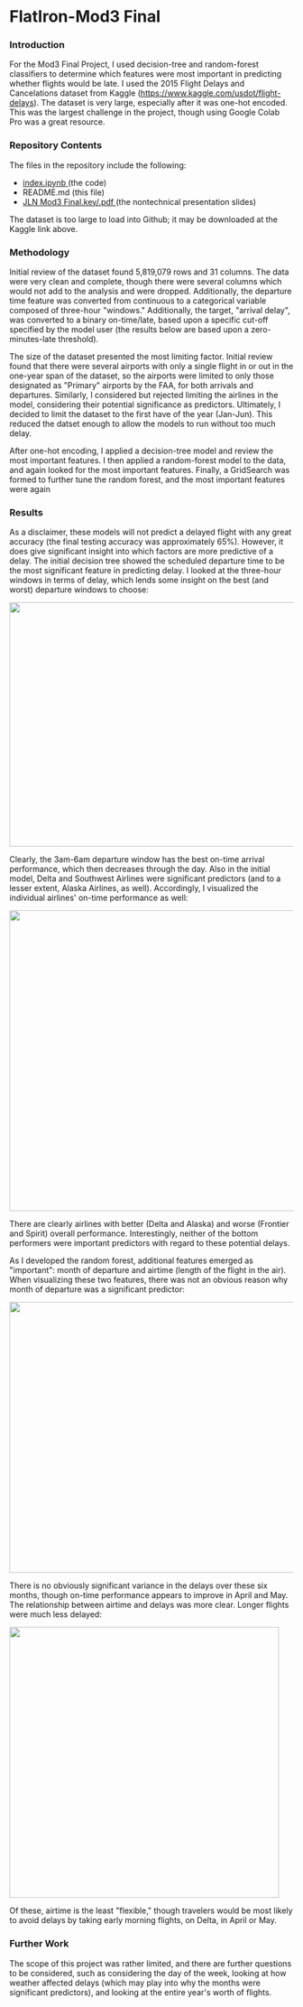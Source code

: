 # FlatIron-Mod3 Final 

### Introduction

For the Mod3 Final Project, I used decision-tree and random-forest classifiers to determine which features were most important in predicting whether flights would be late.  I used the 2015 Flight Delays and Cancelations dataset from Kaggle (https://www.kaggle.com/usdot/flight-delays).  The dataset is very large, especially after it was one-hot encoded.  This was the largest challenge in the project, though using Google Colab Pro was a great resource.  

### Repository Contents

The files in the repository include the following: 
* <a href= "https://github.com/jnels13/Flight_Delay_Predictors_Supervised_Learning_Flatiron3.2.1/blob/master/index.ipynb"> index.ipynb </a> (the code)
* README.md (this file)
* <a href="https://github.com/jnels13/Flight_Delay_Predictors_Supervised_Learning_Flatiron3.2.1/blob/master/JLN%20Mod3%20Final.pdf">JLN Mod3 Final.key/.pdf </a> (the nontechnical presentation slides)

The dataset is too large to load into Github; it may be downloaded at the Kaggle link above. 

### Methodology

Initial review of the dataset found 5,819,079 rows and 31 columns. The data were very clean and complete, though there were several columns which would not add to the analysis and were dropped. Additionally, the departure time feature was converted from continuous to a categorical variable composed of three-hour "windows." Additionally, the target, "arrival delay", was converted to a binary on-time/late, based upon a specific cut-off specified by the model user (the results below are based upon a zero-minutes-late threshold).

The size of the dataset presented the most limiting factor. Initial review found that there were several airports with only a single flight in or out in the one-year span of the dataset, so the airports were limited to only those designated as "Primary" airports by the FAA, for both arrivals and departures.  Similarly, I considered but rejected limiting the airlines in the model, considering their potential significance as predictors. Ultimately, I decided to limit the dataset to the first have of the year (Jan-Jun).  This reduced the datset enough to allow the models to run without too much delay. 

After one-hot encoding, I applied a decision-tree model and review the most important features. I then applied a random-forest model to the data, and again looked for the most important features. Finally, a GridSearch was formed to further tune the random forest, and the most important features were again 


### Results

As a disclaimer, these models will not predict a delayed flight with any great accuracy (the final testing accuracy was approximately 65%). However, it does give significant insight into which factors are more predictive of a delay. The initial decision tree showed the scheduled departure time to be the most significant feature in predicting delay. I looked at the three-hour windows in terms of delay, which lends some insight on the best (and worst) departure windows to choose: 

<img src="https://github.com/jnels13/Flight_Delay_Predictors_Supervised_Learning_Flatiron3.2.1/blob/master/Departuretime.png?raw=true" width="718" height="433">

Clearly, the 3am-6am departure window has the best on-time arrival performance, which then decreases through the day. Also in the initial model, Delta and Southwest Airlines were significant predictors (and to a lesser extent, Alaska Airlines, as well). Accordingly, I visualized the individual airlines' on-time performance as well:

<img src="https://github.com/jnels13/Flight_Delay_Predictors_Supervised_Learning_Flatiron3.2.1/blob/master/Airline.png?raw=true" width="920" height="533">

There are clearly airlines with better (Delta and Alaska) and worse (Frontier and Spirit) overall performance. Interestingly, neither of the bottom performers were important predictors with regard to these potential delays. 

As I developed the random forest, additional features emerged as "important": month of departure and airtime (length of the flight in the air). When visualizing these two features, there was not an obvious reason why month of departure was a significant predictor: 

<img src="https://github.com/jnels13/Flight_Delay_Predictors_Supervised_Learning_Flatiron3.2.1/blob/master/Month.png?raw=true" width="709" height="480">

There is no obviously significant variance in the delays over these six months, though on-time performance appears to improve in April and May.  The relationship between airtime and delays was more clear. Longer flights were much less delayed: 

<img src="https://github.com/jnels13/Flight_Delay_Predictors_Supervised_Learning_Flatiron3.2.1/blob/master/Airtime.png?raw=true" width="478" height="480">

Of these, airtime is the least "flexible," though travelers would be most likely to avoid delays by taking early morning flights, on Delta, in April or May.

### Further Work

The scope of this project was rather limited, and there are further questions to be considered, such as considering the day of the week, looking at how weather affected delays (which may play into why the months were significant predictors), and looking at the entire year's worth of flights. 


